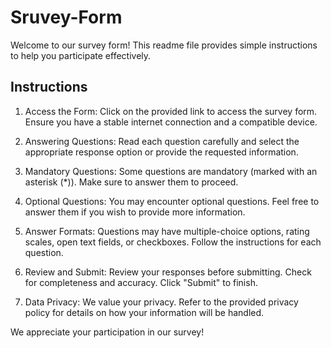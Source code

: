 # Sruvey-Form

Welcome to our survey form! This readme file provides simple instructions to help you participate effectively.

## Instructions

1. Access the Form: Click on the provided link to access the survey form. Ensure you have a stable internet connection and a compatible device.

2. Answering Questions: Read each question carefully and select the appropriate response option or provide the requested information.

3. Mandatory Questions: Some questions are mandatory (marked with an asterisk (*)). Make sure to answer them to proceed.

4. Optional Questions: You may encounter optional questions. Feel free to answer them if you wish to provide more information.

5. Answer Formats: Questions may have multiple-choice options, rating scales, open text fields, or checkboxes. Follow the instructions for each question.

6. Review and Submit: Review your responses before submitting. Check for completeness and accuracy. Click "Submit" to finish.

7. Data Privacy: We value your privacy. Refer to the provided privacy policy for details on how your information will be handled.

We appreciate your participation in our survey!
